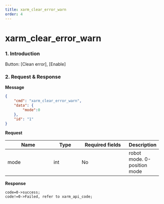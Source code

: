 ```yaml
---
title: xarm_clear_error_warn
order: 4
---
```

# xarm\_clear\_error\_warn
### 1. Introduction
Button: \[Clean error], \[Enable]
### 2. Request & Response
**Message**
```json
{
    "cmd": "xarm_clear_error_warn",
    "data": {
        "mode":0
    },   
    "id": "1"
}
```
**Request**
<table data-full-width="true"><thead><tr><th width="142">Name</th><th width="79">Type</th><th width="144">Required fields</th><th>Description</th></tr></thead><tbody><tr><td>mode</td><td>int</td><td>No</td><td>robot mode. 0-position mode</td></tr></tbody></table>

**Response**
```
code=0->success;
code!=0->Failed, refer to xarm_api_code;
```
